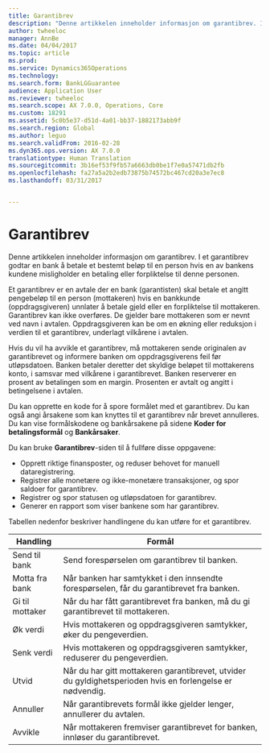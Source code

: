 ```yaml
---
title: Garantibrev
description: "Denne artikkelen inneholder informasjon om garantibrev. I et garantibrev godtar en bank å betale et bestemt beløp til en person hvis en av bankens kundene misligholder en betaling eller forpliktelse til denne personen."
author: twheeloc
manager: AnnBe
ms.date: 04/04/2017
ms.topic: article
ms.prod: 
ms.service: Dynamics365Operations
ms.technology: 
ms.search.form: BankLGGuarantee
audience: Application User
ms.reviewer: twheeloc
ms.search.scope: AX 7.0.0, Operations, Core
ms.custom: 18291
ms.assetid: 5c0b5e37-d51d-4a01-bb37-1882173abb9f
ms.search.region: Global
ms.author: leguo
ms.search.validFrom: 2016-02-28
ms.dyn365.ops.version: AX 7.0.0
translationtype: Human Translation
ms.sourcegitcommit: 3b16ef53f9fb57a6663db0be1f7e0a57471db2fb
ms.openlocfilehash: fa27a5a2b2edb73875b74572bc467cd20a3e7ec8
ms.lasthandoff: 03/31/2017


---
```


# <a name="letters-of-guarantee"></a>Garantibrev

Denne artikkelen inneholder informasjon om garantibrev. I et garantibrev godtar en bank å betale et bestemt beløp til en person hvis en av bankens kundene misligholder en betaling eller forpliktelse til denne personen. 

Et garantibrev er en avtale der en bank (garantisten) skal betale et angitt pengebeløp til en person (mottakeren) hvis en bankkunde (oppdragsgiveren) unnlater å betale gjeld eller en forpliktelse til mottakeren. Garantibrev kan ikke overføres. De gjelder bare mottakeren som er nevnt ved navn i avtalen. Oppdragsgiveren kan be om en økning eller reduksjon i verdien til et garantibrev, underlagt vilkårene i avtalen. 

Hvis du vil ha avvikle et garantibrev, må mottakeren sende originalen av garantibrevet og informere banken om oppdragsgiverens feil før utløpsdatoen. Banken betaler deretter det skyldige beløpet til mottakerens konto, i samsvar med vilkårene i garantibrevet. Banken reserverer en prosent av betalingen som en margin. Prosenten er avtalt og angitt i betingelsene i avtalen. 

Du kan opprette en kode for å spore formålet med et garantibrev. Du kan også angi årsakene som kan knyttes til et garantibrev når brevet annulleres. Du kan vise formålskodene og bankårsakene på sidene **Koder for betalingsformål** og **Bankårsaker**. 

Du kan bruke **Garantibrev**-siden til å fullføre disse oppgavene:

-   Opprett riktige finansposter, og reduser behovet for manuell dataregistrering.
-   Registrer alle monetære og ikke-monetære transaksjoner, og spor saldoer for garantibrev.
-   Registrer og spor statusen og utløpsdatoen for garantibrev.
-   Generer en rapport som viser bankene som har garantibrev.

Tabellen nedenfor beskriver handlingene du kan utføre for et garantibrev.

| Handling              | Formål                                                                                                                   |
|---------------------|---------------------------------------------------------------------------------------------------------------------------|
| Send til bank      | Send forespørselen om garantibrev til banken.                                                                       |
| Motta fra bank   | Når banken har samtykket i den innsendte forespørselen, får du garantibrevet fra banken.                            |
| Gi til mottaker | Når du har fått garantibrevet fra banken, må du gi garantibrevet til mottakeren.              |
| Øk verdi      | Hvis mottakeren og oppdragsgiveren samtykker, øker du pengeverdien.                                                  |
| Senk verdi      | Hvis mottakeren og oppdragsgiveren samtykker, reduserer du pengeverdien.                                                  |
| Utvid              | Når du har gitt mottakeren garantibrevet, utvider du gyldighetsperioden hvis en forlengelse er nødvendig. |
| Annuller              | Når garantibrevets formål ikke gjelder lenger, annullerer du avtalen.                  |
| Avvikle           | Når mottakeren fremviser garantibrevet for banken, innløser du garantibrevet.                      |




